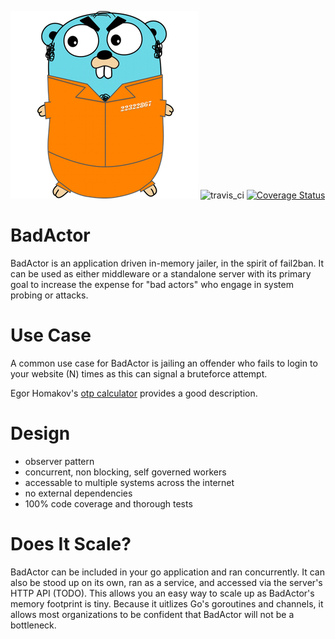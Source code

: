 ![badactor logo](https://raw.githubusercontent.com/jaredfolkins/badactor_logo/master/badactor_logo_300x300.png) ![travis_ci](https://travis-ci.org/jaredfolkins/badactor.svg) [![Coverage Status](https://coveralls.io/repos/jaredfolkins/badactor/badge.png?branch=master)](https://coveralls.io/r/jaredfolkins/badactor?branch=master)

# BadActor 

BadActor is an application driven in-memory jailer, in the spirit of fail2ban. It can be used as either middleware or a standalone server with its primary goal to increase the expense for "bad actors" who engage in system probing or attacks.

# Use Case

A common use case for BadActor is jailing an offender who fails to login to your website (N) times as this can signal a bruteforce attempt.

Egor Homakov's [otp calculator](http://sakurity.com/otp)
provides a good description.

# Design

- observer pattern
- concurrent, non blocking, self governed workers
- accessable to multiple systems across the internet
- no external dependencies 
- 100% code coverage and thorough tests

# Does It Scale?

BadActor can be included in your go application and ran concurrently. It can also be stood up on its own, ran as a service, and accessed via the server's HTTP API (TODO). This allows you an easy way to scale up as BadActor's memory footprint is tiny. Because it uitlizes Go's goroutines and channels, it allows most organizations to be confident that BadActor will not be a bottleneck. 
